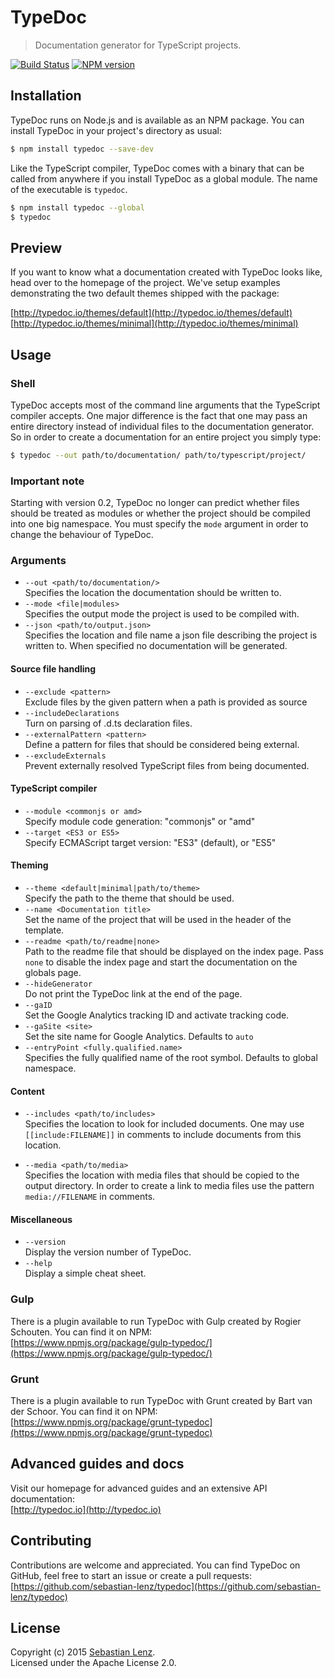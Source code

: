 # TypeDoc

> Documentation generator for TypeScript projects.

[![Build Status](https://travis-ci.org/sebastian-lenz/typedoc.svg?branch=master)](https://travis-ci.org/sebastian-lenz/typedoc) [![NPM version](https://badge.fury.io/js/typedoc.svg)](http://badge.fury.io/js/typedoc)


## Installation

TypeDoc runs on Node.js and is available as an NPM package. You can install TypeDoc
in your project's directory as usual:

```bash
$ npm install typedoc --save-dev
```

Like the TypeScript compiler, TypeDoc comes with a binary that can be called from anywhere
if you install TypeDoc as a global module. The name of the executable is ``typedoc``.

```bash
$ npm install typedoc --global
$ typedoc
```


## Preview

If you want to know what a documentation created with TypeDoc looks like, head over
to the homepage of the project. We've setup examples demonstrating the two default
themes shipped with the package:

[http://typedoc.io/themes/default](http://typedoc.io/themes/default)<br>
[http://typedoc.io/themes/minimal](http://typedoc.io/themes/minimal)


## Usage

### Shell

TypeDoc accepts most of the command line arguments that the TypeScript compiler accepts. One major
difference is the fact that one may pass an entire directory instead of individual files to the documentation
generator. So in order to create a documentation for an entire project you simply type:

```bash
$ typedoc --out path/to/documentation/ path/to/typescript/project/
```

### Important note

Starting with version 0.2, TypeDoc no longer can predict whether files should be treated as modules
or whether the project should be compiled into one big namespace. You must specify the `mode` argument
in order to change the behaviour of TypeDoc.


### Arguments

* `--out <path/to/documentation/>`<br>
  Specifies the location the documentation should be written to.
* `--mode <file|modules>`<br>
  Specifies the output mode the project is used to be compiled with.
* `--json <path/to/output.json>`<br>
  Specifies the location and file name a json file describing the project is written to. When specified no documentation will be generated.

#### Source file handling
* `--exclude <pattern>`<br>
  Exclude files by the given pattern when a path is provided as source
* `--includeDeclarations`<br>
  Turn on parsing of .d.ts declaration files.
* `--externalPattern <pattern>`<br>
  Define a pattern for files that should be considered being external.
* `--excludeExternals`<br>
  Prevent externally resolved TypeScript files from being documented.

#### TypeScript compiler
* `--module <commonjs or amd>`<br>
  Specify module code generation: "commonjs" or "amd"
* `--target <ES3 or ES5>`<br>
  Specify ECMAScript target version: "ES3" (default), or "ES5"

#### Theming
* `--theme <default|minimal|path/to/theme>`<br>
  Specify the path to the theme that should be used.
* `--name <Documentation title>`<br>
  Set the name of the project that will be used in the header of the template.
* `--readme <path/to/readme|none>`<br>
  Path to the readme file that should be displayed on the index page. Pass `none` to disable the index page
  and start the documentation on the globals page.
* `--hideGenerator`<br>
  Do not print the TypeDoc link at the end of the page.
* `--gaID`<br>
  Set the Google Analytics tracking ID and activate tracking code.
* `--gaSite <site>`<br>
  Set the site name for Google Analytics. Defaults to `auto`
* `--entryPoint <fully.qualified.name>`<br>
  Specifies the fully qualified name of the root symbol. Defaults to global namespace.

#### Content
* `--includes <path/to/includes>`<br>
  Specifies the location to look for included documents. One may use <code>[[include:FILENAME]]</code>
  in comments to include documents from this location.

* `--media <path/to/media>`<br>
  Specifies the location with media files that should be copied to the output directory. In order to create
  a link to media files use the pattern <code>media://FILENAME</code> in comments.

#### Miscellaneous
* `--version`<br>
  Display the version number of TypeDoc.
* `--help`<br>
  Display a simple cheat sheet.


### Gulp

There is a plugin available to run TypeDoc with Gulp created by Rogier Schouten. You can find it on NPM:<br>
[https://www.npmjs.org/package/gulp-typedoc/](https://www.npmjs.org/package/gulp-typedoc/)


### Grunt

There is a plugin available to run TypeDoc with Grunt created by Bart van der Schoor. You can find it on NPM:<br>
[https://www.npmjs.org/package/grunt-typedoc](https://www.npmjs.org/package/grunt-typedoc)


## Advanced guides and docs

Visit our homepage for advanced guides and an extensive API documentation:<br>
[http://typedoc.io](http://typedoc.io)


## Contributing

Contributions are welcome and appreciated. You can find TypeDoc on GitHub, feel free to start
an issue or create a pull requests:<br>
[https://github.com/sebastian-lenz/typedoc](https://github.com/sebastian-lenz/typedoc)


## License

Copyright (c) 2015 [Sebastian Lenz](http://www.sebastian-lenz.de).<br>
Licensed under the Apache License 2.0.